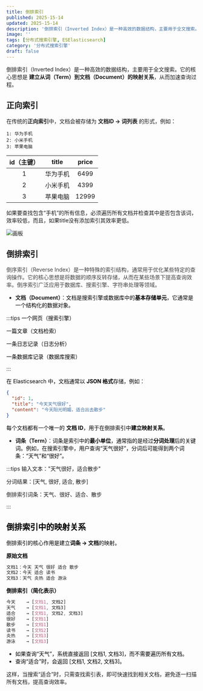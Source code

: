 ```yaml
---
title: 倒排索引
published: 2025-15-14
updated: 2025-15-14
description: '倒排索引（Inverted Index）是一种高效的数据结构，主要用于全文搜索。它的核心思想是建立从词（Term）到文档（Document）的映射关系，从而加速查询过程。'
image: ''
tags: [分布式搜索引擎, ESElasticsearch]
category: '分布式搜索引擎'
draft: false 
---
```



倒排索引（Inverted Index）是一种高效的数据结构，主要用于全文搜索。它的核心思想是 **建立从词（Term）到文档（Document）的映射关系**，从而加速查询过程。  

## 正向索引
在传统的**正向索引**中，文档会被存储为 **文档ID → 词列表** 的形式，例如：  

```plain
1: 华为手机  
2: 小米手机
3: 苹果电脑
```

| id（主键） | title | price |
| :---: | :---: | :---: |
| 1 | 华为手机 | 6499 |
| 2 | 小米手机 | 4399 |
| 3 | 苹果电脑 | 12999 |


如果要查找包含“手机”的所有信息，必须遍历所有文档并检查其中是否包含该词，效率较低，而且，如果title没有添加索引其效率更低。  

![画板](https://camelliaxiaohua-1313958787.cos.ap-shanghai.myqcloud.com/article/1736910327536-cb66bceb-db02-4a09-b744-c94a6d8d2330-20250123143038920-20250123143157148.jpeg)

## 倒排索引
<font style="color:rgb(64, 64, 64);">倒序索引（Reverse Index）是一种特殊的索引结构，通常用于优化某些特定的查询操作。它的核心思想是将数据的顺序反转存储，从而在某些场景下提高查询效率。倒序索引广泛应用于数据库、搜索引擎、字符串处理等领域。</font>

+ **文档（Document）**：<font style="color:rgb(0, 0, 0);">文档是搜索引擎或数据库中的</font>**<font style="color:rgb(0, 0, 0);">基本存储单元</font>**<font style="color:rgb(0, 0, 0);">，它通常是一个结构化的数据对象。</font>

:::tips
<font style="color:rgb(0, 0, 0);">一个网页（搜索引擎）</font>

<font style="color:rgb(0, 0, 0);">一篇文章（文档检索）</font>

<font style="color:rgb(0, 0, 0);">一条日志记录（日志分析）</font>

<font style="color:rgb(0, 0, 0);">一条数据库记录（数据库搜索）</font>

:::

<font style="color:rgb(0, 0, 0);">在 Elasticsearch 中，文档通常以 </font>**<font style="color:rgb(0, 0, 0);">JSON 格式</font>**<font style="color:rgb(0, 0, 0);">存储，例如：</font>

```json
{
  "id": 1,
  "title": "今天天气很好",
  "content": "今天阳光明媚，适合出去散步"
}
```

<font style="color:rgb(0, 0, 0);">每个文档都有一个唯一的 </font>**<font style="color:rgb(0, 0, 0);">文档 ID</font>**<font style="color:rgb(0, 0, 0);">，用于在倒排索引中</font>**<font style="color:rgb(0, 0, 0);">建立映射关系</font>**<font style="color:rgb(0, 0, 0);">。</font>

+ **词条（Term）**：<font style="color:rgb(0, 0, 0);">词条是索引中的</font>**<font style="color:rgb(0, 0, 0);">最小单位</font>**<font style="color:rgb(0, 0, 0);">，通常指的是经过</font>**<font style="color:rgb(0, 0, 0);">分词处理</font>**<font style="color:rgb(0, 0, 0);">后的关键词。例如，在搜索引擎中，用户查询“天气很好”，分词后可能得到两个词条：“天气”和“很好”。</font>

:::tips
输入文本："天气很好，适合散步"

分词结果：[天气, 很好, 适合, 散步]

倒排索引词条：天气、很好、适合、散步

:::

## <font style="color:rgb(0, 0, 0);">倒排索引中的映射关系</font>
<font style="color:rgb(0, 0, 0);">倒排索引的核心作用是建立</font>**<font style="color:rgb(0, 0, 0);">词条 → 文档</font>**<font style="color:rgb(0, 0, 0);">的映射。</font>

**<font style="color:rgb(0, 0, 0);">原始文档</font>**

```css
文档1：今天 天气 很好 适合 散步  
文档2：今天 适合 读书  
文档3：天气 炎热 适合 游泳  
```

**<font style="color:rgb(0, 0, 0);">倒排索引（简化表示）</font>**

```css
今天    → [文档1, 文档2]  
天气    → [文档1, 文档3]  
适合    → [文档1, 文档2, 文档3]  
很好    → [文档1]  
散步    → [文档1]  
读书    → [文档2]  
炎热    → [文档3]  
游泳    → [文档3]  
```

+ <font style="color:rgb(0, 0, 0);">如果查询“天气”，系统直接返回 [文档1, 文档3]，而不需要遍历所有文档。</font>
+ <font style="color:rgb(0, 0, 0);">查询“适合”时，会返回 [文档1, 文档2, 文档3]。</font>

这样，当搜索“适合”时，只需查找索引表，即可快速找到相关文档，避免逐一扫描所有文档，提高查询效率。  

